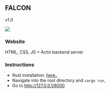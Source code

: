 ## FALCON
v1.0

<img src="https://github.com/0xcrust/subscan/raw/main/app/app.png">

### Website
HTML, CSS, JS + Actix backend server

### Instructions
- Rust installation: [here.](https://www.rust-lang.org/tools/install),
- Navigate into the root directory and `cargo run`,
- Go to http://127.0.0.1/8000
